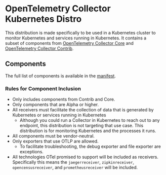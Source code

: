 # OpenTelemetry Collector Kubernetes Distro

This distribution is made specifically to be used in a Kubernetes cluster to monitor Kubernetes and services running in Kubernetes. It contains a subset of components from [OpenTelemetry Collector Core](https://github.com/open-telemetry/opentelemetry-collector) and [OpenTelemetry Collector Contrib](https://github.com/open-telemetry/opentelemetry-collector-contrib).

## Components

The full list of components is available in the [manifest](manifest.yaml).

### Rules for Component Inclusion

 - Only includes components from Contrib and Core.
 - Only components that are Alpha or higher.
 - All receivers must facilitate the collection of data that is generated by Kubernetes or services running in Kubernetes 
   - Although you could run a Collector in Kubernetes to reach out to any endpoint, this distribution is not targeting that use case. This distribution is for monitoring Kubernetes and the processes it runs. 
 - All components must be vendor-neutral.
 - Only exporters that use OTLP are allowed.
   - To facilitate troubleshooting, the debug exporter and file exporter are exceptions.
 - All technologies OTel promised to support will be included as receivers. Specifically this means the `jaegerreceiver`, `zipkinreceiver`, `opencensusreceiver`, and `prometheusreceiver` will be included.